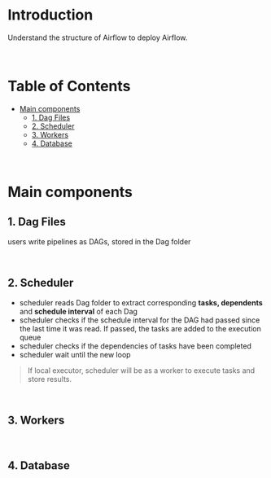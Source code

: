 <!-- omit in toc -->
# Introduction
Understand the structure of Airflow to deploy Airflow. 

<br />

<!-- omit in toc -->
# Table of Contents
- [Main components](#main-components)
  - [1. Dag Files](#1-dag-files)
  - [2. Scheduler](#2-scheduler)
  - [3. Workers](#3-workers)
  - [4. Database](#4-database)

<br />

# Main components

## 1. Dag Files
users write pipelines as DAGs, stored in the Dag folder

<br />

## 2. Scheduler
* scheduler reads Dag folder to extract corresponding **tasks, dependents** and **schedule interval** of each Dag
* scheduler checks if the schedule interval for the DAG had passed since the last time it was read. If passed, the tasks are added to the execution queue
* scheduler checks if the dependencies of tasks have been completed 
* scheduler wait until the new loop
> If local executor, scheduler will be as a worker to execute tasks and store results.

<br />

## 3. Workers

<br />

## 4. Database

